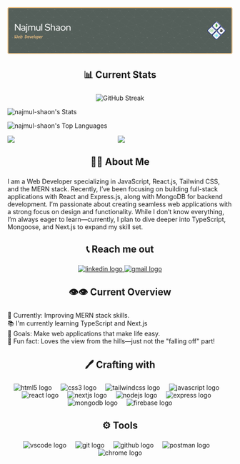 ![Header](./github-header-image-v2.png)

<h2 align="center">📊  Current Stats</h2>

###

<p align="center">
  <img src="https://nirzak-streak-stats.vercel.app?user=Najmul-Shaon&theme=gruvbox&hide_border=true" alt="GitHub Streak">
</p>

![najmul-shaon's Stats](https://github-readme-stats.vercel.app/api?username=najmul-shaon&theme=vue-dark&show_icons=true&hide_border=true&count_private=true)

![najmul-shaon's Top Languages](https://github-readme-stats.vercel.app/api/top-langs/?username=najmul-shaon&theme=vue-dark&show_icons=true&hide_border=true&layout=compact)

<div style="display: flex; gap: 20px;">
  <img src="https://github-readme-stats.vercel.app/api?username=najmul-shaon&theme=vue-dark&show_icons=true&hide_border=true&count_private=true" style="width: 45%;"/>
  <img src="https://github-readme-stats.vercel.app/api/top-langs/?username=najmul-shaon&theme=vue-dark&show_icons=true&hide_border=true&layout=compact" style="width: 45%;"/>
</div>



<h2 align="center">👩‍💻  About Me</h2>

###

<p align="left">I am a Web Developer specializing in JavaScript, React.js, Tailwind CSS, and the MERN stack. Recently, I’ve been focusing on building full-stack applications with React and Express.js, along with MongoDB for backend development. I’m passionate about creating seamless web applications with a strong focus on design and functionality. While I don’t know everything, I’m always eager to learn—currently, I plan to dive deeper into TypeScript, Mongoose, and Next.js to expand my skill set.</p>

###


<h2 align="center">📞  Reach me out</h2>

###

<div align="center">
  <a href="www.linkedin.com/in/najmul-hasan-75a096205" target="_blank">
    <img src="https://raw.githubusercontent.com/maurodesouza/profile-readme-generator/master/src/assets/icons/social/linkedin/default.svg" width="52" height="40" alt="linkedin logo"  />
  </a>
  <a href="najmul.nh.shaon@gmail.com" target="_blank">
    <img src="https://raw.githubusercontent.com/maurodesouza/profile-readme-generator/master/src/assets/icons/social/gmail/default.svg" width="52" height="40" alt="gmail logo"  />
  </a>
</div>

###

<h2 align="center">👁️👁️  Current Overview</h2>

###

<p align="left">🔭 Currently: Improving MERN stack skills.<br>📚 I'm currently learning TypeScript and Next.js<br>🎯 Goals: Make web applications that make life easy.<br>🎲 Fun fact: Loves the view from the hills—just not the "falling off" part!</p>

###

###
<h2 align="center">🖊️  Crafting with</h2>

###

<div align="center">
  <img src="https://skillicons.dev/icons?i=html" height="40" alt="html5 logo"  />
  <img width="12" />
  <img src="https://skillicons.dev/icons?i=css" height="40" alt="css3 logo"  />
  <img width="12" />
  <img src="https://skillicons.dev/icons?i=tailwind" height="40" alt="tailwindcss logo"  />
  <img width="12" />
  <img src="https://skillicons.dev/icons?i=js" height="40" alt="javascript logo"  />
  <img width="12" />
  <img src="https://skillicons.dev/icons?i=react" height="40" alt="react logo"  />
  <img width="12" />
  <img src="https://skillicons.dev/icons?i=nextjs" height="40" alt="nextjs logo"  />
  <img width="12" />
  <img src="https://skillicons.dev/icons?i=nodejs" height="40" alt="nodejs logo"  />
  <img width="12" />
  <img src="https://skillicons.dev/icons?i=express" height="40" alt="express logo"  />
  <img width="12" />
  <img src="https://skillicons.dev/icons?i=mongodb" height="40" alt="mongodb logo"  />
  <img width="12" />
  <img src="https://skillicons.dev/icons?i=firebase" height="40" alt="firebase logo"  />
</div>

###

<h2 align="center">⚙️  Tools</h2>

###

<div align="center">
  <img src="https://skillicons.dev/icons?i=vscode" height="40" alt="vscode logo"  />
  <img width="12" />
  <img src="https://skillicons.dev/icons?i=git" height="40" alt="git logo"  />
  <img width="12" />
  <img src="https://skillicons.dev/icons?i=github" height="40" alt="github logo"  />
  <img width="12" />
  <img src="https://skillicons.dev/icons?i=postman" height="40" alt="postman logo"  />
  <img width="12" />
  <img src="https://cdn.jsdelivr.net/gh/devicons/devicon/icons/chrome/chrome-original.svg" height="40" alt="chrome logo"  />
</div>

###
